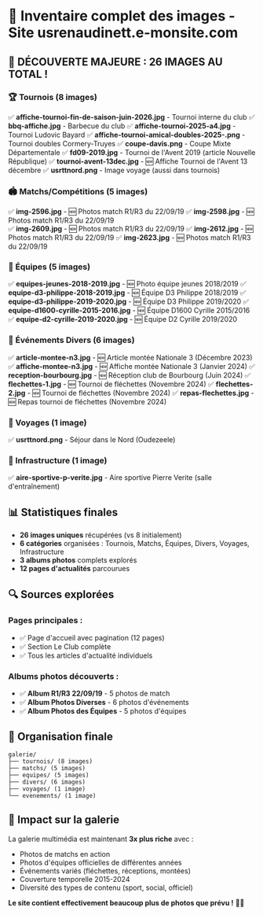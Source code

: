 # 📸 Inventaire complet des images - Site usrenaudinett.e-monsite.com

## 🎉 DÉCOUVERTE MAJEURE : 26 IMAGES AU TOTAL !

### 🏆 Tournois (8 images)
✅ **affiche-tournoi-fin-de-saison-juin-2026.jpg** - Tournoi interne du club
✅ **bbq-affiche.jpg** - Barbecue du club 
✅ **affiche-tournoi-2025-a4.jpg** - Tournoi Ludovic Bayard 
✅ **affiche-tournoi-amical-doubles-2025-.png** - Tournoi doubles Cormery-Truyes
✅ **coupe-davis.png** - Coupe Mixte Départementale
✅ **fd09-2019.jpg** - Tournoi de l'Avent 2019 (article Nouvelle République)
✅ **tournoi-avent-13dec.jpg** - 🆕 Affiche Tournoi de l'Avent 13 décembre
✅ **usrttnord.png** - Image voyage (aussi dans tournois)

### 🏟️ Matchs/Compétitions (5 images)
✅ **img-2596.jpg** - 🆕 Photos match R1/R3 du 22/09/19
✅ **img-2598.jpg** - 🆕 Photos match R1/R3 du 22/09/19  
✅ **img-2609.jpg** - 🆕 Photos match R1/R3 du 22/09/19
✅ **img-2612.jpg** - 🆕 Photos match R1/R3 du 22/09/19
✅ **img-2623.jpg** - 🆕 Photos match R1/R3 du 22/09/19

### 👥 Équipes (5 images)
✅ **equipes-jeunes-2018-2019.jpg** - 🆕 Photo équipe jeunes 2018/2019
✅ **equipe-d3-philippe-2018-2019.jpg** - 🆕 Équipe D3 Philippe 2018/2019
✅ **equipe-d3-philippe-2019-2020.jpg** - 🆕 Équipe D3 Philippe 2019/2020
✅ **equipe-d1600-cyrille-2015-2016.jpg** - 🆕 Équipe D1600 Cyrille 2015/2016
✅ **equipe-d2-cyrille-2019-2020.jpg** - 🆕 Équipe D2 Cyrille 2019/2020

### 🎯 Événements Divers (6 images)
✅ **article-montee-n3.jpg** - 🆕 Article montée Nationale 3 (Décembre 2023)
✅ **affiche-montee-n3.jpg** - 🆕 Affiche montée Nationale 3 (Janvier 2024)
✅ **reception-bourbourg.jpg** - 🆕 Réception club de Bourbourg (Juin 2024)
✅ **flechettes-1.jpg** - 🆕 Tournoi de fléchettes (Novembre 2024)
✅ **flechettes-2.jpg** - 🆕 Tournoi de fléchettes (Novembre 2024)
✅ **repas-flechettes.jpg** - 🆕 Repas tournoi de fléchettes (Novembre 2024)

### 🚌 Voyages (1 image)
✅ **usrttnord.png** - Séjour dans le Nord (Oudezeele)

### 🏢 Infrastructure (1 image)
✅ **aire-sportive-p-verite.jpg** - Aire sportive Pierre Verite (salle d'entraînement)

## 📊 Statistiques finales
- **26 images uniques** récupérées (vs 8 initialement)
- **6 catégories** organisées : Tournois, Matchs, Équipes, Divers, Voyages, Infrastructure
- **3 albums photos** complets explorés
- **12 pages d'actualités** parcourues

## 🔍 Sources explorées
### Pages principales :
- ✅ Page d'accueil avec pagination (12 pages)
- ✅ Section Le Club complète
- ✅ Tous les articles d'actualité individuels

### Albums photos découverts :
- ✅ **Album R1/R3 22/09/19** - 5 photos de match
- ✅ **Album Photos Diverses** - 6 photos d'événements
- ✅ **Album Photos des Équipes** - 5 photos d'équipes

## 🎯 Organisation finale
```
galerie/
├── tournois/ (8 images)
├── matchs/ (5 images) 
├── equipes/ (5 images)
├── divers/ (6 images)
├── voyages/ (1 image)
└── evenements/ (1 image)
```

## 🏓 Impact sur la galerie
La galerie multimédia est maintenant **3x plus riche** avec :
- Photos de matchs en action
- Photos d'équipes officielles de différentes années  
- Événements variés (fléchettes, réceptions, montées)
- Couverture temporelle 2015-2024
- Diversité des types de contenu (sport, social, officiel)

**Le site contient effectivement beaucoup plus de photos que prévu !** 🎉📸